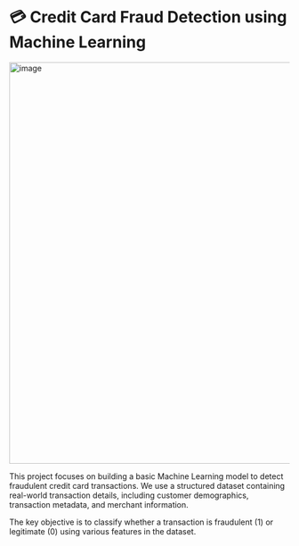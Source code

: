 # 💳 Credit Card Fraud Detection using Machine Learning

<img width="1280" height="720" alt="image" src="https://github.com/user-attachments/assets/56ba39ba-05bf-4e49-af8d-895d5d7b9863" />

This project focuses on building a basic Machine Learning model to detect fraudulent credit card transactions. We use a structured dataset containing real-world transaction details, including customer demographics, transaction metadata, and merchant information.

The key objective is to classify whether a transaction is fraudulent (1) or legitimate (0) using various features in the dataset.










































